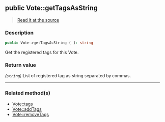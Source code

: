 ## public Vote::getTagsAsString

> [Read it at the source](https://github.com/julien-boudry/Condorcet/blob/master/src/Vote.php#L276)

### Description    

```php
public Vote->getTagsAsString ( ): string
```

Get the registered tags for this Vote.
    

### Return value   

*(`string`)* List of registered tag as string separated by commas.


---------------------------------------

### Related method(s)      

* [Vote::tags](/Docs/ApiReferences/Vote%20Class/Vote--tags.md)    
* [Vote::addTags](/Docs/ApiReferences/Vote%20Class/public%20Vote--addTags.md)    
* [Vote::removeTags](/Docs/ApiReferences/Vote%20Class/public%20Vote--removeTags.md)    
